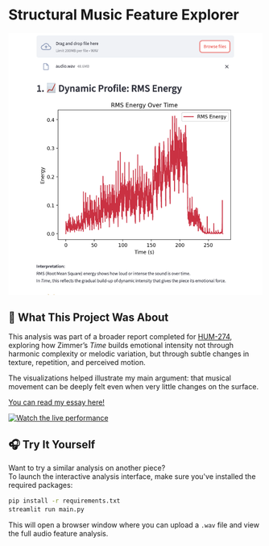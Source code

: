 # Structural Music Feature Explorer

![Screenshot of Music Explorer page](screenshot.png)

## 📄 What This Project Was About

This analysis was part of a broader report completed for [HUM-274](https://edu.epfl.ch/coursebook/en/musical-theory-and-creativity-HUM-274), exploring how Zimmer’s *Time* builds emotional intensity not through harmonic complexity or melodic variation, but through subtle changes in texture, repetition, and perceived motion. 

The visualizations helped illustrate my main argument: that musical movement can be deeply felt even when very little changes on the surface.

[You can read my essay here!](essay.pdf)  

[![Watch the live performance](https://img.youtube.com/vi/7YFJ3JSFubU/0.jpg)](https://www.youtube.com/watch?v=7YFJ3JSFubU)


## 🎧 Try It Yourself

Want to try a similar analysis on another piece?  
To launch the interactive analysis interface, make sure you've installed the required packages:

```bash
pip install -r requirements.txt
streamlit run main.py
```

This will open a browser window where you can upload a `.wav` file and view the full audio feature analysis.